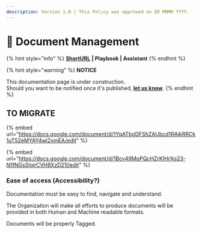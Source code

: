 ```yaml
---
description: Version 1.0 | This Policy was approved on DD MMMM YYYY.
---
```


# 🚧 Document Management

{% hint style="info" %}
[**ShortURL**](https://tiof.click/TIOFPolicyEvents) **| Playbook | Assistant**
{% endhint %}

{% hint style="warning" %}
**NOTICE**

This documentation page is under construction.\
Should you want to be notified once it's published, [**let us know**](https://tiof.click/TIOFTarianUpdatesService).
{% endhint %}

## TO MIGRATE

{% embed url="https://docs.google.com/document/d/1YqATbgDFShZAUbcd1RAjkRRCk1uT52eMYAY4wi2xmEA/edit" %}

{% embed url="https://docs.google.com/document/d/1Bcv49MqPQcHZrKIHrXo23-N1fNGsSlgirCVH8XzD21I/edit" %}



### Ease of access (Accessibility?)

Documentation must be easy to find, navigate and understand.

The Organization will make all efforts to produce documents will be provided in both Human and Machine readable formats.

Documents will be properly Tagged.

























